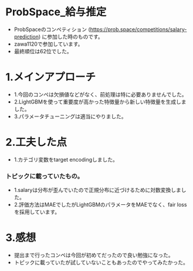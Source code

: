 # ProbSpace_給与推定
- ProbSpaceのコンペティション (https://prob.space/competitions/salary-prediction) に参加した時のものです。
- zawa1120で参加しています。
- 最終順位は62位でした。

# 1.メインアプローチ
- 1.今回のコンペは欠損値などがなく、前処理は特に必要ありませんでした。
- 2.LightGBMを使って重要度が高かった特徴量から新しい特徴量を生成しました。
- 3.パラメータチューニングは適当にやりました。

# 2.工夫した点
- 1.カテゴリ変数をtarget encodingしました。
### トピックに載っていたもの。
 - 1.salaryは分布が歪んでいたので正規分布に近づけるために対数変換しました。
 - 2.評価方法はMAEでしたがLightGBMのパラメータをMAEでなく、fair lossを採用しています。
 
 # 3.感想
 - 提出まで行ったコンペは今回が初めてだったので良い勉強になった。
 - トピックに載っていたが試していないこともあったのでやってみたかった。

